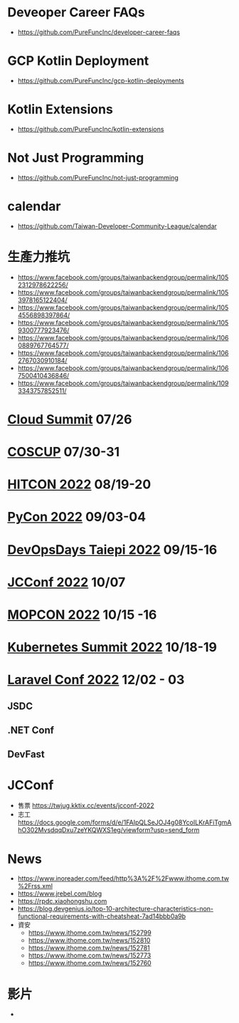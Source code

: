 # Deveoper Career FAQs
* https://github.com/PureFuncInc/developer-career-faqs

# GCP Kotlin Deployment
* https://github.com/PureFuncInc/gcp-kotlin-deployments

# Kotlin Extensions
* https://github.com/PureFuncInc/kotlin-extensions

# Not Just Programming
* https://github.com/PureFuncInc/not-just-programming

# calendar
* https://github.com/Taiwan-Developer-Community-League/calendar

# 生產力推坑
* https://www.facebook.com/groups/taiwanbackendgroup/permalink/1052312978622256/
* https://www.facebook.com/groups/taiwanbackendgroup/permalink/1053978165122404/
* https://www.facebook.com/groups/taiwanbackendgroup/permalink/1054556898397864/
* https://www.facebook.com/groups/taiwanbackendgroup/permalink/1059300777923476/
* https://www.facebook.com/groups/taiwanbackendgroup/permalink/1060889767764577/
* https://www.facebook.com/groups/taiwanbackendgroup/permalink/1062767030910184/
* https://www.facebook.com/groups/taiwanbackendgroup/permalink/1067500410436846/
* https://www.facebook.com/groups/taiwanbackendgroup/permalink/1093343757852511/

# [Cloud Summit](https://cloudsummit.ithome.com.tw/) 07/26
# [COSCUP](https://coscup.org/2022/zh-TW/) 07/30-31
# [HITCON 2022](https://hitcon.org/2022/) 08/19-20
# [PyCon 2022](https://tw.pycon.org/2022/zh-hant) 09/03-04
# [DevOpsDays Taiepi 2022](https://devopsdays.tw/) 09/15-16
# [JCConf 2022](https://jcconf.tw/2022) 10/07
# [MOPCON 2022](https://mopcon.org/2021/) 10/15 -16
# [Kubernetes Summit 2022](https://k8s.ithome.com.tw/) 10/18-19
# [Laravel Conf 2022](https://laravelconf.tw/) 12/02 - 03
## JSDC
## .NET Conf
## DevFast

# JCConf
* 售票 https://twjug.kktix.cc/events/jcconf-2022
* 志工 https://docs.google.com/forms/d/e/1FAIpQLSeJOJ4g08YcoILKrAFiTgmAhO302MvsdqqDxu7zeYKQWXS1eg/viewform?usp=send_form

# News
* https://www.inoreader.com/feed/http%3A%2F%2Fwww.ithome.com.tw%2Frss.xml
* https://www.jrebel.com/blog
* https://rpdc.xiaohongshu.com
* https://blog.devgenius.io/top-10-architecture-characteristics-non-functional-requirements-with-cheatsheat-7ad14bbb0a9b
* 資安
  * https://www.ithome.com.tw/news/152799
  * https://www.ithome.com.tw/news/152810
  * https://www.ithome.com.tw/news/152781
  * https://www.ithome.com.tw/news/152773
  * https://www.ithome.com.tw/news/152760

# 影片
* 
